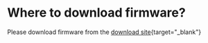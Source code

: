# Where to download firmware?

Please download firmware from the [download site](https://dl.gl-inet.com){target="_blank"}